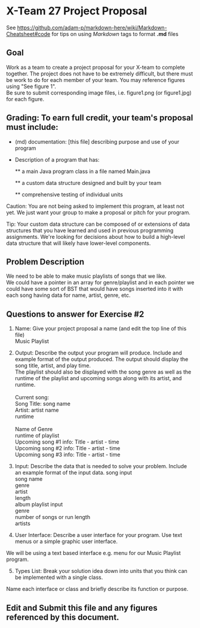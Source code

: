 # X-Team 27 Project Proposal

See https://github.com/adam-p/markdown-here/wiki/Markdown-Cheatsheet#code for tips on using *Markdown* tags to format __.md__ files

## Goal

Work as a team to create a project proposal for your X-team to complete together.
The project does not have to be extremely difficult,
but there must be work to do for each member of your team.
You may reference figures using "See figure 1".  
Be sure to submit corresponding image files, i.e. figure1.png (or figure1.jpg) for each figure.

## Grading: To earn full credit, your team's proposal must include:

* (md) documentation: [this file] describing purpose and use of your program

* Description of a program that has:

  ** a main Java program class in a file named Main.java
  
  ** a custom data structure designed and built by your team
  
  ** comprehensive testing of individual units
  
 Caution: You are not being asked to implement this program, at least not yet. 
 We just want your group to make a proposal or pitch for your program.
 
 Tip: Your custom data structure can be composed of or extensions of data structures that you have learned and used in previous programming assignments.  We're looking for decisions about how to build a high-level data structure that will likely have lower-level components.

## Problem Description
We need to be able to make music playlists of songs that we like.<br>
We could have a pointer in an array for genre/playlist and in each pointer we could have some sort of BST that would have songs inserted into it with each song having data for name, artist, genre, etc.

## Questions to answer for Exercise #2

1. Name: Give your project proposal a name (and edit the top line of this file)<br>
Music Playlist



2. Output: Describe the output your program will produce.  Include and example format of the output produced.
The output should display the song title, artist, and play time. <br>
The playlist should also be displayed with the song genre as well as the runtime of the playlist and upcoming songs along with its artist, and runtime. <br> <br>
Current song:<br>
Song Title: song name <br>
Artist: artist name <br>
runtime <br> <br>
Name of Genre <br>
runtime of playlist <br>
Upcoming song #1 info: Title - artist - time <br>
Upcoming song #2 info: Title - artist - time <br>
Upcoming song #3 info: Title - artist - time <br>


3. Input: Describe the data that is needed to solve your problem. Include an example format of the input data.
song input
<br> song name
<br> genre
<br> artist
<br> length
<br> album
playlist input
<br> genre
<br> number of songs or run length
<br> artists

4. User Interface: Describe a user interface for your program.  Use text menus or a simple graphic user interface.

 We will be using a text based interface e.g. menu for our Music Playlist program.

5. Types List: Break your solution idea down into units that you think can be implemented with a single class.



Name each interface or class and briefly describe its function or purpose.


## Edit and Submit this file and any figures referenced by this document.

